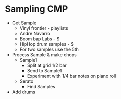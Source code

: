 # Sampling CMP

- Get Sample
  - Vinyl frontier - playlists
  - Andre Navarro
  - Boom bap Labs - \$
  - HipHop drum samples - \$
  - For two samples use the 5th
- Process Sample & make chops
  - Sample1
    - Split at grid 1/2 bar
    - Send to Sample1
    - Experiment with 1/4 bar notes on piano roll
  - Serato
    - Find Samples
- Add drums
